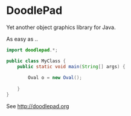 # DoodlePad
Yet another object graphics library for Java.

As easy as ..

```java
import doodlepad.*;

public class MyClass {
    public static void main(String[] args) {
    
        Oval o = new Oval();
        
    }
}
```

See http://doodlepad.org
